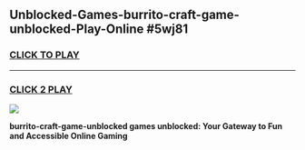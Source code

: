
## Unblocked-Games-burrito-craft-game-unblocked-Play-Online #5wj81
<h3>
<a href="https://news.freeplayer.one?title=burrito-craft-game-unblocked&ref=3">CLICK TO PLAY</a></h3>
<hr>

<h3>
<a href="https://news.freeplayer.one?title=burrito-craft-game-unblocked&ref=3">CLICK 2 PLAY</a>
  
</h3>

<a href="https://news.freeplayer.one?title=burrito-craft-game-unblocked&ref=3"><img src="https://clearcache.store/games.png"></a>


**burrito-craft-game-unblocked games unblocked: Your Gateway to Fun and Accessible Online Gaming**
